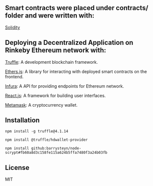 <!-- https://dev.to/heydamali/a-guide-to-building-testing-and-deploying-your-first-dapp-with-truffle-ethersjs-ganache-and-react-1mh0 -->
## Smart contracts were placed under contracts/ folder and were written with:

[Solidity](https://docs.soliditylang.org/en/v0.5.3/solidity-by-example.html)

## Deploying a Decentralized Application on Rinkeby Ethereum network with:

[Truffle](https://trufflesuite.com/docs/truffle/getting-started/installation): A development blockchain framework.

[Ethers.js](https://www.npmjs.com/package/ethers): A library for interacting with deployed smart contracts on the frontend.

[Infura](https://infura.io/): A API for providing endpoints for Ethereum network.

[React.js](https://reactjs.org/): A framework for building user interfaces.

[Metamask](https://metamask.io/): A cryptocurrency wallet.

## Installation

`npm install -g truffle@4.1.14`

`npm install @truffle/hdwallet-provider`

`npm install github:barrysteyn/node-scrypt#fb60a8d3c158fe115a624b5ffa7480f3a24b03fb`

## License
MIT
